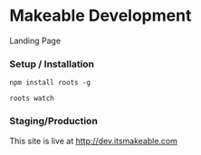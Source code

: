 Makeable Development
=================
Landing Page

### Setup / Installation
```npm install roots -g```

```roots watch```

### Staging/Production
This site is live at http://dev.itsmakeable.com
